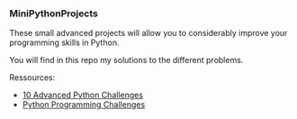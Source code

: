 ### MiniPythonProjects

<p> These small advanced projects will allow you to considerably improve your programming skills in Python. </p>
<p> You will find in this repo my solutions to the different problems. </p>

<p> Ressources: </p>
<ul>
  <li> <a href="https://www.codecademy.com/resources/blog/advanced-python-code-challenges/"> 10 Advanced Python Challenges </a> </li>
  <li> <a href="https://pythonprinciples.com/challenges/">  Python Programming Challenges </a> </li>
